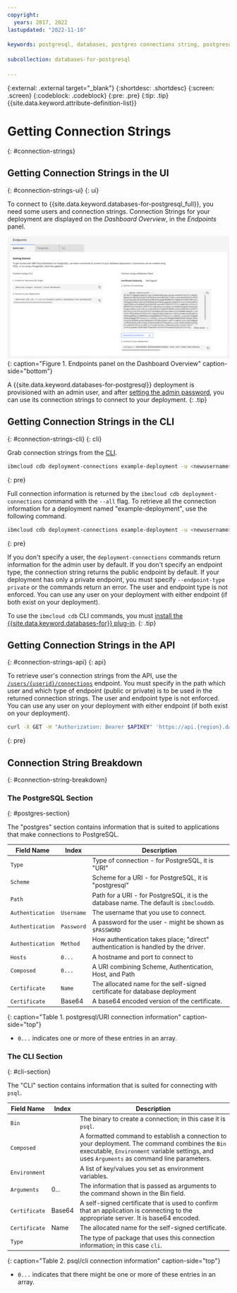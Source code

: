 ```yaml
---
copyright:
  years: 2017, 2022
lastupdated: "2022-11-10"

keywords: postgresql, databases, postgres connections string, postgresql connection string

subcollection: databases-for-postgresql

---
```


{:external: .external target="_blank"}
{:shortdesc: .shortdesc}
{:screen: .screen}
{:codeblock: .codeblock}
{:pre: .pre}
{:tip: .tip}
{{site.data.keyword.attribute-definition-list}}


# Getting Connection Strings
{: #connection-strings}

## Getting Connection Strings in the UI
{: #connection-strings-ui}
{: ui}

To connect to {{site.data.keyword.databases-for-postgresql_full}}, you need some users and connection strings. Connection Strings for your deployment are displayed on the _Dashboard Overview_, in the _Endpoints_ panel. 

![Endpoints panel on the Dashboard Overview](images/getting-started-endpoints-panel.png){: caption="Figure 1. Endpoints panel on the Dashboard Overview" caption-side="bottom"}

A {{site.data.keyword.databases-for-postgresql}} deployment is provisioned with an admin user, and after [setting the admin password](/docs/databases-for-postgresql?topic=databases-for-postgresql-admin-password), you can use its connection strings to connect to your deployment.
{: .tip}

## Getting Connection Strings in the CLI
{: #connection-strings-cli}
{: cli}

Grab connection strings from the [CLI](/docs/databases-cli-plugin?topic=databases-cli-plugin-cdb-reference#deployment-connections).
```sh
ibmcloud cdb deployment-connections example-deployment -u <newusername> [--endpoint-type <endpoint type>]
```
{: pre}

Full connection information is returned by the `ibmcloud cdb deployment-connections` command with the `--all` flag. To retrieve all the connection information for a deployment named "example-deployment", use the following command.
```sh
ibmcloud cdb deployment-connections example-deployment -u <newusername> --all [--endpoint-type <endpoint type>]
```
{: pre}

If you don't specify a user, the `deployment-connections` commands return information for the admin user by default. If you don't specify an endpoint type, the connection string returns the public endpoint by default. If your deployment has only a private endpoint, you must specify `--endpoint-type private` or the commands return an error. The user and endpoint type is not enforced. You can use any user on your deployment with either endpoint (if both exist on your deployment).

To use the `ibmcloud cdb` CLI commands, you must [install the {{site.data.keyword.databases-for}} plug-in](/docs/databases-for-mongodb?topic=databases-cli-plugin-cdb-reference#installing-the-cloud-databases-cli-plug-in).
{: .tip}

## Getting Connection Strings in the API
{: #connection-strings-api}
{: api}

To retrieve user's connection strings from the API, use the [`/users/{userid}/connections`](https://{DomainName}/apidocs/cloud-databases-api#discover-connection-information-for-a-deployment-f-e81026) endpoint. You must specify in the path which user and which type of endpoint (public or private) is to be used in the returned connection strings. The user and endpoint type is not enforced. You can use any user on your deployment with either endpoint (if both exist on your deployment).
```sh
curl -X GET -H "Authorization: Bearer $APIKEY" 'https://api.{region}.databases.cloud.ibm.com/v4/ibm/deployments/{id}/users/{userid}/connections/{endpoint_type}'
```
{: pre}

## Connection String Breakdown
{: #connection-string-breakdown}

### The PostgreSQL Section
{: #postgres-section}

The "postgres" section contains information that is suited to applications that make connections to PostgreSQL.

| Field Name | Index | Description |
| ---------- | ----- | ----------- |
| `Type` | | Type of connection - for PostgreSQL, it is "URI" |
| `Scheme` | | Scheme for a URI - for PostgreSQL, it is "postgresql" |
| `Path` | | Path for a URI - for PostgreSQL, it is the database name. The default is `ibmclouddb`. |
| `Authentication` | `Username` | The username that you use to connect. |
| `Authentication` | `Password` | A password for the user - might be shown as `$PASSWORD` |
| `Authentication` | `Method`|How authentication takes place; "direct" authentication is handled by the driver. |
| `Hosts` | `0...` | A hostname and port to connect to |
| `Composed` | `0...` | A URI combining Scheme, Authentication, Host, and Path |
| `Certificate` | `Name` | The allocated name for the self-signed certificate for database deployment |
| `Certificate` | Base64 | A base64 encoded version of the certificate. |
{: caption="Table 1. postgresql/URI connection information" caption-side="top"}

* `0...` indicates one or more of these entries in an array.

### The CLI Section
{: #cli-section}

The "CLI" section contains information that is suited for connecting with `psql`.

| Field Name | Index | Description |
| ---------- | ----- | ----------- |
| `Bin` | | The binary to create a connection; in this case it is `psql`. |
| `Composed` | | A formatted command to establish a connection to your deployment. The command combines the `Bin` executable, `Environment` variable settings, and uses `Arguments` as command line parameters. |
| `Environment` | | A list of key/values you set as environment variables. |
| `Arguments` | 0... | The information that is passed as arguments to the command shown in the Bin field. |
| `Certificate` | Base64 | A self-signed certificate that is used to confirm that an application is connecting to the appropriate server. It is base64 encoded. |
| `Certificate` | Name | The allocated name for the self-signed certificate. |
| `Type` | | The type of package that uses this connection information; in this case `cli`.  |
{: caption="Table 2. psql/cli connection information" caption-side="top"}

* `0...` indicates that there might be one or more of these entries in an array.

